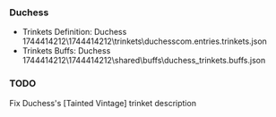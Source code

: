 ### Duchess
  - Trinkets Definition: Duchess 1744414212\1744414212\trinkets\duchesscom.entries.trinkets.json
  - Trinkets Buffs: Duchess 1744414212\1744414212\shared\buffs\duchess_trinkets.buffs.json

### TODO
Fix Duchess's [Tainted Vintage] trinket description
